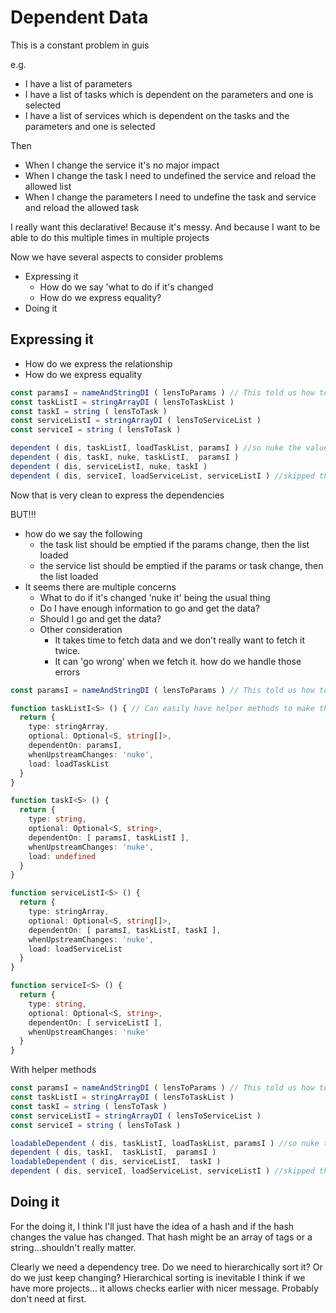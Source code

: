 # Dependent Data

This is a constant problem in guis

e.g.
* I have a list of parameters
* I have a list of tasks which is dependent on the parameters and one is selected
* I have a list of services which is dependent on the tasks and the parameters and one is selected

Then
* When I change the service it's no major impact
* When I change the task I need to undefined the service and reload the allowed list
* When I change the parameters I need to undefine the task and service and reload the allowed task 

I really want this declarative! Because it's messy. And because I want to be able to do this multiple times in multiple projects


Now we have several aspects to consider problems
* Expressing it
  * How do we say 'what to do if it's changed
  * How do we express equality?
* Doing it

## Expressing it

* How do we express the relationship
* How do we express equality

```typescript
const paramsI = nameAndStringDI ( lensToParams ) // This told us how to calculate the hash and where the item is
const taskListI = stringArrayDI ( lensToTaskList )
const taskI = string ( lensToTask )
const serviceListI = stringArrayDI ( lensToServiceList )
const serviceI = string ( lensToTask )

dependent ( dis, taskListI, loadTaskList, paramsI ) //so nuke the value if the params change
dependent ( dis, taskI, nuke, taskListI,  paramsI )
dependent ( dis, serviceListI, nuke, taskI )
dependent ( dis, serviceI, loadServiceList, serviceListI ) //skipped the redundancy
```
Now that is very clean to express the dependencies

BUT!!!
* how do we say the following
  * the task list should be emptied if the params change, then the list loaded
  * the service list should be emptied if the params or task change, then the list loaded
* It seems there are multiple concerns
  * What to do if it's changed 'nuke it' being the usual thing
  * Do I have enough information to go and get the data?
  * Should I go and get the data?
  * Other consideration
    * It takes time to fetch data and we don't really want to fetch it twice. 
    * It can 'go wrong' when we fetch it. how do we handle those errors

```typescript
const paramsI = nameAndStringDI ( lensToParams ) // This told us how to calculate the hash and where the item is

function taskListI<S> () { // Can easily have helper methods to make this
  return {
    type: stringArray,
    optional: Optional<S, string[]>,
    dependentOn: paramsI,
    whenUpstreamChanges: 'nuke',
    load: loadTaskList
  }
}

function taskI<S> () {
  return {
    type: string,
    optional: Optional<S, string>,
    dependentOn: [ paramsI, taskListI ],
    whenUpstreamChanges: 'nuke',
    load: undefined
  }
}

function serviceListI<S> () {
  return {
    type: stringArray,
    optional: Optional<S, string[]>,
    dependentOn: [ paramsI, taskListI, taskI ],
    whenUpstreamChanges: 'nuke',
    load: loadServiceList
  }
}

function serviceI<S> () {
  return {
    type: string,
    optional: Optional<S, string>,
    dependentOn: [ serviceListI ],
    whenUpstreamChanges: 'nuke'
  }
}

```

With helper methods

```typescript
const paramsI = nameAndStringDI ( lensToParams ) // This told us how to calculate the hash and where the item is
const taskListI = stringArrayDI ( lensToTaskList )
const taskI = string ( lensToTask )
const serviceListI = stringArrayDI ( lensToServiceList )
const serviceI = string ( lensToTask )

loadableDependent ( dis, taskListI, loadTaskList, paramsI ) //so nuke the value if the params change
dependent ( dis, taskI,  taskListI,  paramsI )
loadableDependent ( dis, serviceListI,  taskI )
dependent ( dis, serviceI, loadServiceList, serviceListI ) //skipped the redundancy

```
## Doing it
For the doing it, I think I'll just have the idea of a hash and if the hash changes the value has changed. That hash might be
an array of tags or a string...shouldn't really matter.

Clearly we need a dependency tree. Do we need to hierarchically sort it? Or do we just keep changing? Hierarchical sorting
is inevitable I think if we have more projects... it allows checks earlier with nicer message. Probably don't need at first.




